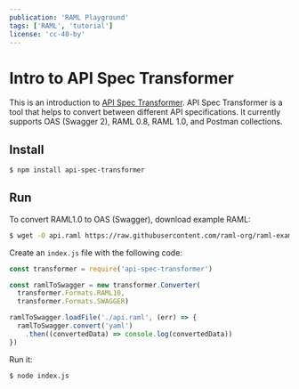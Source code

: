 ```yaml
---
publication: 'RAML Playground'
tags: ['RAML', 'tutorial']
license: 'cc-40-by'
---
```


# Intro to API Spec Transformer

This is an introduction to [API Spec Transformer](https://github.com/stoplightio/api-spec-converter). API Spec Transformer is a tool that helps to convert between different API specifications. It currently supports OAS (Swagger 2), RAML 0.8, RAML 1.0, and Postman collections.

## Install

```sh
$ npm install api-spec-transformer
```

## Run

To convert RAML1.0 to OAS (Swagger), download example RAML:

```sh
$ wget -O api.raml https://raw.githubusercontent.com/raml-org/raml-examples/master/helloworld/helloworld.raml
```

Create an `index.js` file with the following code:

```js
const transformer = require('api-spec-transformer')

const ramlToSwagger = new transformer.Converter(
  transformer.Formats.RAML10,
  transformer.Formats.SWAGGER)

ramlToSwagger.loadFile('./api.raml', (err) => {
  ramlToSwagger.convert('yaml')
    .then((convertedData) => console.log(convertedData))
})
```

Run it:

```sh
$ node index.js
```